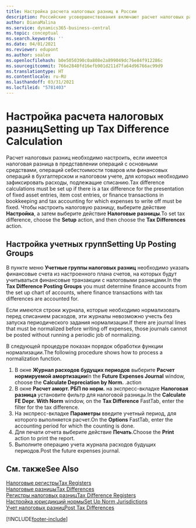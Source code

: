 ```yaml
---
title: Настройка расчета налоговых разниц в России
description: Российские усовершенствования включают расчет налоговых разниц по основным средствам.
author: DianaMalina
ms.service: dynamics365-business-central
ms.topic: conceptual
ms.search.keywords: ''
ms.date: 04/01/2021
ms.reviewer: edupont
ms.author: soalex
ms.openlocfilehash: b0e5050390c0a808e2a899049dc76e84f912286c
ms.sourcegitcommit: 766e2840fd16efb901d211d7fa64d96766ac99d9
ms.translationtype: HT
ms.contentlocale: ru-RU
ms.lasthandoff: 03/31/2021
ms.locfileid: "5781403"
---
```

# <a name="setting-up-tax-difference-calculation"></a><span data-ttu-id="fa9a8-103">Настройка расчета налоговых разниц</span><span class="sxs-lookup"><span data-stu-id="fa9a8-103">Setting up Tax Difference Calculation</span></span>

<span data-ttu-id="fa9a8-104">Расчет налоговых разниц необходимо настроить, если имеется налоговая разница в представлении операций с основными средствами, операций себестоимости товаров или финансовых операций в бухгалтерском и налоговом учете, для которых необходимо зафиксировать расходы, подлежащие списанию.</span><span class="sxs-lookup"><span data-stu-id="fa9a8-104">Tax difference calculations must be set up if there is a tax difference for the presentation of fixed asset entries, item cost entries, or finance transactions in bookkeeping and tax accounting for which expenses to write off must be fixed.</span></span> <span data-ttu-id="fa9a8-105">Чтобы настроить налоговую разницу, выберите действие **Настройка**, а затем выберите действие **Налоговые разницы**.</span><span class="sxs-lookup"><span data-stu-id="fa9a8-105">To set tax difference, choose the **Setup** action, and then choose the **Tax Differences** action.</span></span>

## <a name="setting-up-posting-groups"></a><span data-ttu-id="fa9a8-106">Настройка учетных групп</span><span class="sxs-lookup"><span data-stu-id="fa9a8-106">Setting Up Posting Groups</span></span>

<span data-ttu-id="fa9a8-107">В пункте меню **Учетные группы налоговых разниц** необходимо указать финансовые счета из настроенного плана счетов, на которых будут учитываться финансовые транзакции с налоговыми разницами.</span><span class="sxs-lookup"><span data-stu-id="fa9a8-107">In the **Tax Difference Posting Groups** you must determine finance accounts from the set up chart of accounts, where finance transactions with tax differences are accounted for.</span></span>

<span data-ttu-id="fa9a8-108">Если имеются строки журнала, которые необходимо нормализовать перед списанием расходов, эти журналы невозможно учесть без запуска периодического задания нормализации.</span><span class="sxs-lookup"><span data-stu-id="fa9a8-108">If there are journal lines that must be normalized before writing off expenses, those journals cannot be posted without running a periodic job of normalizing.</span></span>

<span data-ttu-id="fa9a8-109">В следующей процедуре показан порядок обработки функции нормализации.</span><span class="sxs-lookup"><span data-stu-id="fa9a8-109">The following procedure shows how to process a normalization function.</span></span>

1. <span data-ttu-id="fa9a8-110">В окне **Журнал расходов будущих периодов** выберите **Расчет нормируемой амортизации**</span><span class="sxs-lookup"><span data-stu-id="fa9a8-110">In the **Future Expenses Journal** window, choose the **Calculate Depreciation by Norm.**</span></span> <span data-ttu-id="fa9a8-111">.</span><span class="sxs-lookup"><span data-stu-id="fa9a8-111">action</span></span>
2. <span data-ttu-id="fa9a8-112">В окне **Расчет аморт. РБП по норм.** на экспресс-вкладке **Налоговая разница** установите фильтр для налоговой разницы.</span><span class="sxs-lookup"><span data-stu-id="fa9a8-112">In the **Calculate FE Depr. With Norm** window, on the **Tax Difference** FastTab, enter the filter for the tax difference.</span></span>
3. <span data-ttu-id="fa9a8-113">На экспресс-вкладке **Параметры** введите учетный период, для которого выполняется расчет.</span><span class="sxs-lookup"><span data-stu-id="fa9a8-113">On the **Options** FastTab, enter the accounting period for which the counting is done.</span></span>
4. <span data-ttu-id="fa9a8-114">Для печати отчета выберите действие **Печать**.</span><span class="sxs-lookup"><span data-stu-id="fa9a8-114">Choose the **Print** action to print the report.</span></span>
5. <span data-ttu-id="fa9a8-115">Выполните операцию учета журнала расходов будущих периодов.</span><span class="sxs-lookup"><span data-stu-id="fa9a8-115">Post the future expenses journal.</span></span>

## <a name="see-also"></a><span data-ttu-id="fa9a8-116">См. также</span><span class="sxs-lookup"><span data-stu-id="fa9a8-116">See Also</span></span>

[<span data-ttu-id="fa9a8-117">Налоговые регистры</span><span class="sxs-lookup"><span data-stu-id="fa9a8-117">Tax Registers</span></span>](Tax-Registers.md)  
[<span data-ttu-id="fa9a8-118">Налоговые разницы</span><span class="sxs-lookup"><span data-stu-id="fa9a8-118">Tax Differences</span></span>](Tax-Differences.md)  
[<span data-ttu-id="fa9a8-119">Регистры налоговых разниц</span><span class="sxs-lookup"><span data-stu-id="fa9a8-119">Tax Difference Registers</span></span>](Tax-Difference-Registers.md)  
[<span data-ttu-id="fa9a8-120">Настройка юрисдикций нормы</span><span class="sxs-lookup"><span data-stu-id="fa9a8-120">Set Up Norm Jurisdictions</span></span>](How-to-Set-Up-Norm-Jurisdictions.md)  
[<span data-ttu-id="fa9a8-121">Учет налоговых разниц</span><span class="sxs-lookup"><span data-stu-id="fa9a8-121">Post Tax Differences</span></span>](How-to-Post-Tax-Differences.md)  


[!INCLUDE[footer-include](../../includes/footer-banner.md)]